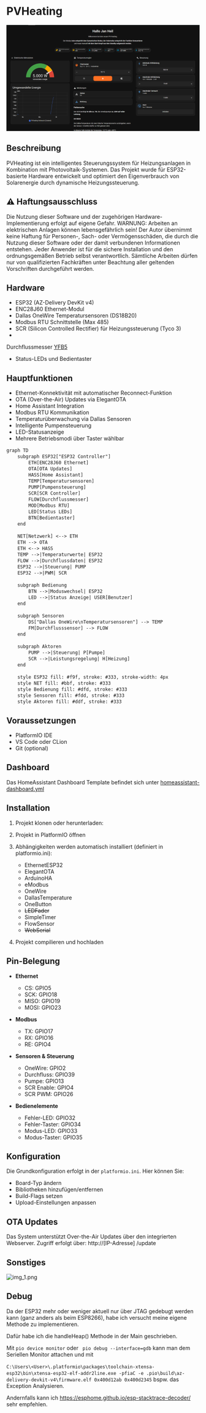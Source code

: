 # PVHeating

![img.png](img.png)

## Beschreibung

PVHeating ist ein intelligentes Steuerungssystem für Heizungsanlagen in Kombination mit Photovoltaik-Systemen. Das
Projekt wurde für ESP32-basierte Hardware entwickelt und optimiert den Eigenverbrauch von Solarenergie durch dynamische
Heizungssteuerung.

## ⚠️ Haftungsausschluss

Die Nutzung dieser Software und der zugehörigen Hardware-Implementierung erfolgt auf eigene Gefahr. WARNUNG: Arbeiten an
elektrischen Anlagen können lebensgefährlich sein! Der Autor übernimmt keine Haftung für Personen-, Sach- oder
Vermögensschäden, die durch die Nutzung dieser Software oder der damit verbundenen Informationen entstehen. Jeder
Anwender ist für die sichere Installation und den ordnungsgemäßen Betrieb selbst verantwortlich. Sämtliche Arbeiten
dürfen nur von qualifizierten Fachkräften unter Beachtung aller geltenden Vorschriften durchgeführt werden.

## Hardware

- ESP32 (AZ-Delivery DevKit v4)
- ENC28J60 Ethernet-Modul
- Dallas OneWire Temperatursensoren (DS18B20)
- Modbus RTU Schnittstelle (Max 485)
- SCR (Silicon Controlled Rectifier) für Heizungssteuerung (Tyco 3)
-

Durchflussmesser [YFB5](https://github.com/Gamer08YT/FlowSensor-Arduino/blob/2d238f10bb0df1d9aced42f86a5f5e600b737310/src/FlowSensor_Type.h#L17C1-L17C17)

- Status-LEDs und Bedientaster

## Hauptfunktionen

- Ethernet-Konnektivität mit automatischer Reconnect-Funktion
- OTA (Over-the-Air) Updates via ElegantOTA
- Home Assistant Integration
- Modbus RTU Kommunikation
- Temperaturüberwachung via Dallas Sensoren
- Intelligente Pumpensteuerung
- LED-Statusanzeige
- Mehrere Betriebsmodi über Taster wählbar

```mermaid
graph TD
    subgraph ESP32["ESP32 Controller"]
        ETH[ENC28J60 Ethernet]
        OTA[OTA Updates]
        HASS[Home Assistant]
        TEMP[Temperatursensoren]
        PUMP[Pumpensteuerung]
        SCR[SCR Controller]
        FLOW[Durchflussmesser]
        MOD[Modbus RTU]
        LED[Status LEDs]
        BTN[Bedientaster]
    end

    NET[Netzwerk] <--> ETH
    ETH --> OTA
    ETH <--> HASS
    TEMP -->|Temperaturwerte| ESP32
    FLOW -->|Durchflussdaten| ESP32
    ESP32 -->|Steuerung| PUMP
    ESP32 -->|PWM| SCR

    subgraph Bedienung
        BTN -->|Moduswechsel| ESP32
        LED -->|Status Anzeige| USER[Benutzer]
    end

    subgraph Sensoren
        DS["Dallas OneWire\nTemperatursensoren"] --> TEMP
        FM[Durchflusssensor] --> FLOW
    end

    subgraph Aktoren
        PUMP -->|Steuerung| P[Pumpe]
        SCR -->|Leistungsregelung| H[Heizung]
    end

    style ESP32 fill: #f9f, stroke: #333, stroke-width: 4px
    style NET fill: #bbf, stroke: #333
    style Bedienung fill: #dfd, stroke: #333
    style Sensoren fill: #fdd, stroke: #333
    style Aktoren fill: #ddf, stroke: #333
```

## Voraussetzungen

- PlatformIO IDE
- VS Code oder CLion
- Git (optional)

## Dashboard

Das HomeAssistant Dashboard Template befindet sich unter [
homeassistant-dashboard.yml](https://github.com/Gamer08YT/PVHeating/blob/master/homeassistant-dashboard.yml)

## Installation

1. Projekt klonen oder herunterladen:

2. Projekt in PlatformIO öffnen

3. Abhängigkeiten werden automatisch installiert (definiert in platformio.ini):
    - EthernetESP32
    - ElegantOTA
    - ArduinoHA
    - eModbus
    - OneWire
    - DallasTemperature
    - OneButton
    - ~~LEDFader~~
    - SimpleTimer
    - FlowSensor
    - ~~WebSerial~~

4. Projekt compilieren und hochladen

## Pin-Belegung

- **Ethernet**
    - CS: GPIO5
    - SCK: GPIO18
    - MISO: GPIO19
    - MOSI: GPIO23

- **Modbus**
    - TX: GPIO17
    - RX: GPIO16
    - RE: GPIO4

- **Sensoren & Steuerung**
    - OneWire: GPIO2
    - Durchfluss: GPIO39
    - Pumpe: GPIO13
    - SCR Enable: GPIO4
    - SCR PWM: GPIO26

- **Bedienelemente**
    - Fehler-LED: GPIO32
    - Fehler-Taster: GPIO34
    - Modus-LED: GPIO33
    - Modus-Taster: GPIO35

## Konfiguration

Die Grundkonfiguration erfolgt in der `platformio.ini`. Hier können Sie:

- Board-Typ ändern
- Bibliotheken hinzufügen/entfernen
- Build-Flags setzen
- Upload-Einstellungen anpassen

## OTA Updates

Das System unterstützt Over-the-Air Updates über den integrierten Webserver. Zugriff erfolgt über: http://[IP-Adresse]
/update

## Sonstiges

![img_1.png](img_1.png)

## Debug

Da der ESP32 mehr oder weniger aktuell nur über JTAG gedebugt werden kann (ganz anders als beim ESP8266), habe ich
versucht meine eigene Methode zu implementieren.

Dafür habe ich die handleHeap() Methode in der Main geschrieben.

Mit ``pio device monitor`` oder `` pio debug --interface=gdb`` kann man dem Seriellen Monitor attachen und mit

``C:\Users\<User>\.platformio\packages\toolchain-xtensa-esp32\bin\xtensa-esp32-elf-addr2line.exe -pfiaC -e .pio\build\az-delivery-devkit-v4\firmware.elf 0x400d12ab 0x400d2345``
bspw. das Exception Analysieren.

Andernfalls kann ich https://esphome.github.io/esp-stacktrace-decoder/ sehr empfehlen.
